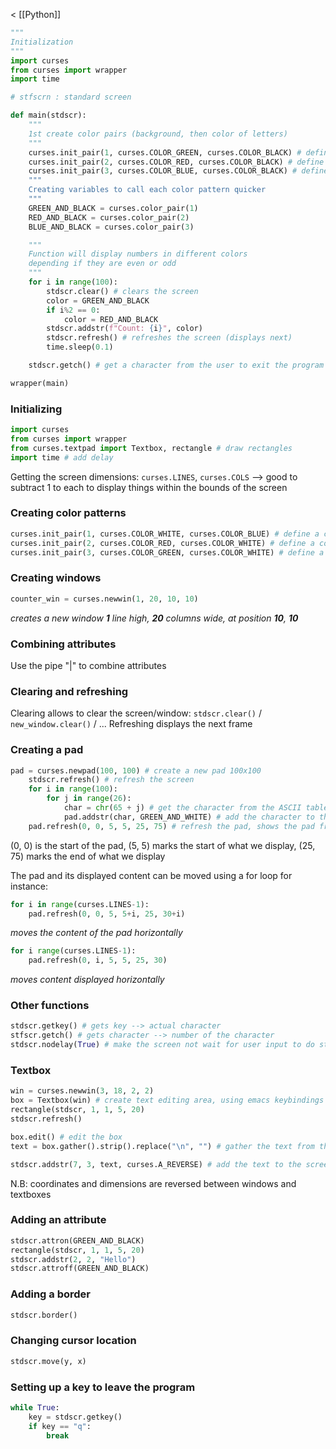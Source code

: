 < [[Python]]

```python
"""
Initialization
"""
import curses
from curses import wrapper
import time

# stfscrn : standard screen

def main(stdscr):
    """
    1st create color pairs (background, then color of letters)
    """
    curses.init_pair(1, curses.COLOR_GREEN, curses.COLOR_BLACK) # define a color pair
    curses.init_pair(2, curses.COLOR_RED, curses.COLOR_BLACK) # define a color pair
    curses.init_pair(3, curses.COLOR_BLUE, curses.COLOR_BLACK) # define a color pairpair
    """
    Creating variables to call each color pattern quicker
    """
    GREEN_AND_BLACK = curses.color_pair(1)
    RED_AND_BLACK = curses.color_pair(2)
    BLUE_AND_BLACK = curses.color_pair(3)

    """
    Function will display numbers in different colors
    depending if they are even or odd
    """
    for i in range(100):
        stdscr.clear() # clears the screen
        color = GREEN_AND_BLACK
        if i%2 == 0:
            color = RED_AND_BLACK
        stdscr.addstr(f"Count: {i}", color)
        stdscr.refresh() # refreshes the screen (displays next)
        time.sleep(0.1)

    stdscr.getch() # get a character from the user to exit the program

wrapper(main)
```

### Initializing
```python
import curses
from curses import wrapper
from curses.textpad import Textbox, rectangle # draw rectangles
import time # add delay
```

Getting the screen dimensions:
`curses.LINES`, `curses.COLS`
--> good to subtract 1 to each to display things within the bounds of the screen
### Creating color patterns
```python
curses.init_pair(1, curses.COLOR_WHITE, curses.COLOR_BLUE) # define a color pair
curses.init_pair(2, curses.COLOR_RED, curses.COLOR_WHITE) # define a color pair
curses.init_pair(3, curses.COLOR_GREEN, curses.COLOR_WHITE) # define a color pair
```

### Creating windows
```python
counter_win = curses.newwin(1, 20, 10, 10)
```
 *creates a new window **1** line high, **20** columns wide, at position **10**, **10***
 
### Combining attributes
Use the pipe "|" to combine attributes

### Clearing and refreshing
Clearing allows to clear the screen/window: `stdscr.clear()` / `new_window.clear()` / ...
Refreshing displays the next frame

### Creating a pad
```python
pad = curses.newpad(100, 100) # create a new pad 100x100
    stdscr.refresh() # refresh the screen
    for i in range(100):
        for j in range(26):
            char = chr(65 + j) # get the character from the ASCII table
            pad.addstr(char, GREEN_AND_WHITE) # add the character to the pad with the color pair
    pad.refresh(0, 0, 5, 5, 25, 75) # refresh the pad, shows the pad from 5, 5 to 25, 75
```
(0, 0) is the start of the pad, (5, 5) marks the start of what we display, (25, 75) marks the end of what we display

The pad and its displayed content can be moved using a for loop for instance:
```python
for i in range(curses.LINES-1):
    pad.refresh(0, 0, 5, 5+i, 25, 30+i)
```
*moves the content of the pad horizontally*

```python
for i range(curses.LINES-1):
    pad.refresh(0, i, 5, 5, 25, 30)
```
*moves content displayed horizontally*

### Other functions
```python
stdscr.getkey() # gets key --> actual character
stfscr.getch() # gets character --> number of the character
stdscr.nodelay(True) # make the screen not wait for user input to do stuff
```

### Textbox
```python
win = curses.newwin(3, 18, 2, 2)
box = Textbox(win) # create text editing area, using emacs keybindings
rectangle(stdscr, 1, 1, 5, 20)
stdscr.refresh()

box.edit() # edit the box
text = box.gather().strip().replace("\n", "") # gather the text from the box

stdscr.addstr(7, 3, text, curses.A_REVERSE) # add the text to the screen
```
N.B: coordinates and dimensions are reversed between windows and textboxes

### Adding an attribute
```python
stdscr.attron(GREEN_AND_BLACK)
rectangle(stdscr, 1, 1, 5, 20)
stdscr.addstr(2, 2, "Hello")
stdscr.attroff(GREEN_AND_BLACK)
```

### Adding a border
```python
stdscr.border()
```

### Changing cursor location
```python
stdscr.move(y, x)
```

### Setting up a key to leave the program
```python
while True:
    key = stdscr.getkey()
    if key == "q":
        break
```
